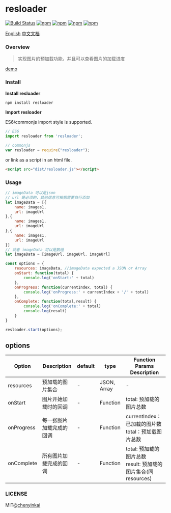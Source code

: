 # resloader

[![Build Status](https://travis-ci.org/chenyinkai/resloader.svg?branch=master)](https://travis-ci.org/chenyinkai/resloader)
[![npm](https://img.shields.io/npm/v/resloader.svg)](https://www.npmjs.com/package/resloader)
[![npm](https://img.shields.io/npm/dt/resloader.svg)](https://www.npmjs.com/package/resloader)
[![npm](https://img.shields.io/npm/l/resloader.svg)](https://www.npmjs.com/package/resloader)
[![npm](https://img.shields.io/badge/code_style-standard-brightgreen.svg)](https://github.com/standard/standard)

[English](https://github.com/chenyinkai/resloader)
[中文文档](https://github.com/chenyinkai/resloader/blob/master/READMECN.md)

### Overview

> 实现图片的预加载功能，并且可以查看图片的加载进度

[demo](https://chenyinkai.github.io/Pages/resloader/example/progress.html)

### Install

**Install resloader**

```sh
npm install resloader
```

**Import resloader**

ES6/commonjs import style is supported.

```js
// ES6
import resloader from 'resloader';

// commonjs
var resloader = require("resloader");
```

or link as a script in an html file.

```html
<script src="dist/resloader.js"></script>
```

### Usage

```js
// imageData 可以是json
// url 是必须的，其他信息可根据需要自行添加
let imageData = [{
    name: images1,
    url: imageUrl
},{
    name: images1,
    url: imageUrl
},{
    name: images1,
    url: imageUrl
}]
// 或者 imageData 可以是数组
let imageData = [imageUrl, imageUrl, imageUrl]

const options = {
    resources: imageData, //imageData expected a JSON or Array
    onStart: function(total) {
        console.log('onStart:' + total)
    },
    onProgress: function(currentIndex, total) {
        console.log('onProgress:' + currentIndex + '/' + total)
    },
    onComplete: function(total,result) {
        console.log('onComplete:' + total)
        console.log(result)
    }
}

resloader.start(options);
```

## options

| Option         | Description              | default | type         | Function Params  Description      |
| -------------- | ----------------------   | ------- | ------------ | ------------------------ |
| resources      | 预加载的图片集合          | -        | JSON, Array  |           -              |
| onStart        | 图片开始加载时的回调       | -       | Function     |   total: 预加载的图片总数              |
| onProgress     | 每一张图片加载完成的回调   | -       | Function     |   currentIndex：已加载的图片数<br> total：预加载图片总数              |
| onComplete     | 所有图片加载完成的回调     | -       | Function     |   total: 预加载的图片总数 <br> result: 预加载的图片集合(同resources)   |



### LICENSE

MIT@[chenyinkai](https://github.com/chenyinkai)